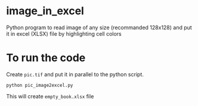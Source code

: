 # image_in_excel
Python program to read image of any size (recommanded 128x128) and put it in excel (XLSX) file by highlighting cell colors

# To run the code
Create `pic.tif` and put it in parallel to the python script.

`python pic_image2excel.py`

This will create `empty_book.xlsx` file
